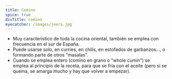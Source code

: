 ```yaml
---
title: Comino
spice: true
divTitle: comino
eyecatcher: /images/jeera.jpg
---
```


* Muy característico de toda la cocina oriental, también se emplea con frecuencia en el sur de España.
* Puede usarse solo, en curries, en chilis, en estofados de garbanzos..., o formando parte de otros "masalas". 
* Cuando se emplea entero (comino en grano o "whole cumin") se emplea al principio de la receta, para que se fría con el aceite (pero si se quema, se amarga mucho y hay que volver a empezar).
